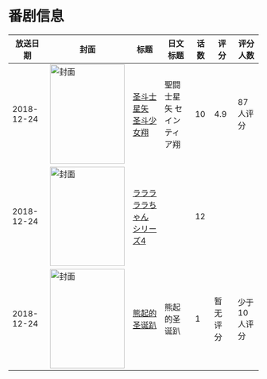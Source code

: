 # 番剧信息

|放送日期|封面|标题|日文标题|话数|评分|评分人数|
|---|---|---|---|---|---|---|
|2018-12-24|<img src="//lain.bgm.tv/pic/cover/c/59/38/202250_iNiBs.jpg" alt="封面" style="width:150px;height:200px;object-fit:cover;">|[圣斗士星矢 圣斗少女翔](https://bangumi.tv/subject/202250)|聖闘士星矢 セインティア翔|10|4.9|87人评分|
|2018-12-24|<img src="//lain.bgm.tv/pic/cover/c/8d/82/240301_1411K.jpg" alt="封面" style="width:150px;height:200px;object-fit:cover;">|[ラララ ララちゃん シリーズ4](https://bangumi.tv/subject/240301)||12|||
|2018-12-24|<img src="//lain.bgm.tv/pic/cover/c/8b/2d/305599_J6a4U.jpg" alt="封面" style="width:150px;height:200px;object-fit:cover;">|[熊起的圣诞趴](https://bangumi.tv/subject/305599)|熊起的圣诞趴|1|暂无评分|少于10人评分|
